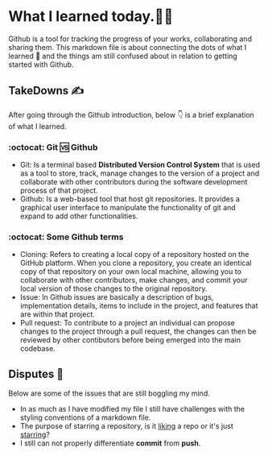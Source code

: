 # What I learned today.🧑‍💻

Github is a tool for tracking the progress of your works, collaborating and sharing them. This markdown file is about connecting the dots of what I learned 🚀 and the things am still confused about in relation to getting started with Github.

## TakeDowns ✍️

After going through the Github introduction, below 👇 is a brief explanation of what I learned.

### :octocat: Git 🆚 Github
* Git: Is a terminal based **Distributed Version Control System** that is used as a tool to store, track, manage changes to the version of a project and collaborate with other contributors during the software development process of that project.
* Github: Is a web-based tool that host git repositories. It provides a graphical user interface to manipulate the functionality of git and expand to add other functionalities.

### :octocat: Some Github terms
* Cloning: Refers to creating a local copy of a repository hosted on the GitHub platform. When you clone a repository, you create an identical copy of that repository on your own local machine, allowing you to collaborate with other contributors, make changes, and commit your local version of those changes to the original repository.
* Issue: In Github issues are basically a description of bugs, implementation details, items to include in the project, and features that are within that project.
* Pull request: To contribute to a project an individual can propose changes to the project through a pull request, the changes can then be reviewed by other contibutors before being emerged into the main codebase.

## Disputes 🤔

Below are some of the issues that are still boggling my mind.

* In as much as I have modified my file I still have challenges with the styling conventions of a markdown file.
* The purpose of starring a repository, is it [liking](https://www.google.com/url?sa=t&source=web&rct=j&opi=89978449&url=https://en.wikipedia.org/wiki/Facebook_like_button&ved=2ahUKEwiczPDOi_aHAxXMVkEAHY58FRcQFnoECEoQAQ&usg=AOvVaw3ou_8SVcrzhcV2TVe2lRZ8) a repo or it's just [starring](https://docs.github.com/en/github/getting-started-with-github/saving-repositories-with-stars)?
* I still can not properly differentiate **commit** from **push**.
